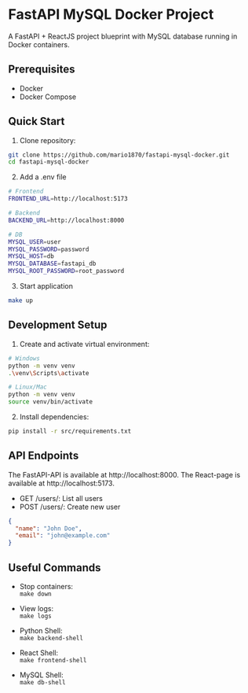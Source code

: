 # FastAPI MySQL Docker Project

A FastAPI + ReactJS project blueprint with MySQL database running in Docker containers.

## Prerequisites

- Docker
- Docker Compose

## Quick Start

1. Clone repository:
```bash
git clone https://github.com/mario1870/fastapi-mysql-docker.git
cd fastapi-mysql-docker
```

2. Add a .env file
```bash
# Frontend
FRONTEND_URL=http://localhost:5173

# Backend
BACKEND_URL=http://localhost:8000

# DB
MYSQL_USER=user
MYSQL_PASSWORD=password
MYSQL_HOST=db
MYSQL_DATABASE=fastapi_db
MYSQL_ROOT_PASSWORD=root_password
```

3. Start application
```bash
make up
```

## Development Setup

1. Create and activate virtual environment:
```bash
# Windows
python -m venv venv
.\venv\Scripts\activate

# Linux/Mac
python -m venv venv
source venv/bin/activate
```

2. Install dependencies:
```bash
pip install -r src/requirements.txt
```

## API Endpoints
The FastAPI-API is available at http://localhost:8000.
The React-page is available at http://localhost:5173.

- GET /users/: List all users  
- POST /users/: Create new user

```json
{
  "name": "John Doe",
  "email": "john@example.com"
}
```

## Useful Commands

- Stop containers:  
`make down`

- View logs:  
`make logs`

- Python Shell:  
`make backend-shell`

- React Shell:  
`make frontend-shell`

- MySQL Shell:  
`make db-shell`